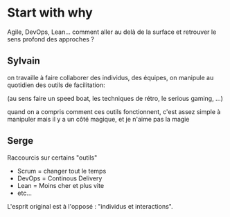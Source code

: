 # Start with why

Agile, DevOps, Lean... comment aller au delà de la surface et retrouver le sens profond des approches ?



## Sylvain
on travaille à faire collaborer des individus, des équipes, on manipule au quotidien des outils de facilitation:

(au sens faire un speed boat, les techniques de rétro, le serious gaming, ...)

quand on a compris comment ces outils fonctionnent, c'est assez simple à manipuler
mais il y a un côté magique, et je n'aime pas la magie



## Serge

Raccourcis sur certains "outils"

- Scrum = changer tout le temps
- DevOps = Continous Delivery
- Lean = Moins cher et plus vite
- etc...

L'esprit original est à l'opposé : "individus et interactions". 
